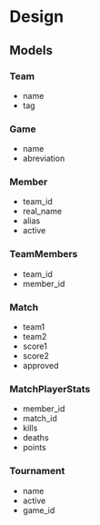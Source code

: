 Design
======

Models
------

### Team

* name
* tag

### Game

* name
* abreviation

### Member

* team_id
* real_name
* alias
* active

### TeamMembers

* team_id
* member_id

### Match

* team1
* team2
* score1
* score2
* approved

### MatchPlayerStats

* member_id
* match_id
* kills
* deaths
* points

### Tournament

* name
* active
* game_id
